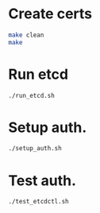 # Create certs

```bash
make clean
make
```

# Run etcd

```bash
./run_etcd.sh
```

# Setup auth.

```bash
./setup_auth.sh
```

# Test auth.
```bash
./test_etcdctl.sh
```
